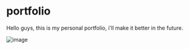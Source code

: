 # portfolio
Hello guys, this is my personal portfolio, i'll make it better in the future.

![image](https://user-images.githubusercontent.com/82914908/156190022-3560dd5d-82a2-4c6f-afa5-fbf6b1b4fcf1.png)
